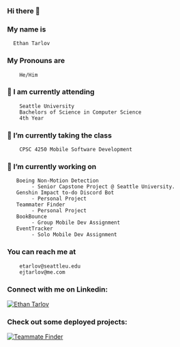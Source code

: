 ### Hi there 👋

 ### My name is 
      Ethan Tarlov
### My Pronouns are 
        He/Him
 ### 🏫 I am currently attending
        Seattle University
        Bachelors of Science in Computer Science
        4th Year 
 ### 🌱 I’m currently taking the class
        CPSC 4250 Mobile Software Development
 ### 🔭 I’m currently working on
       Boeing Non-Motion Detection
            - Senior Capstone Project @ Seattle University.
       Genshin Impact to-do Discord Bot
            - Personal Project
       Teammater Finder
            - Personal Project
       BookBounce
            - Group Mobile Dev Assignment
       EventTracker
            - Solo Mobile Dev Assignment
 ### You can reach me at
        etarlov@seattleu.edu
        ejtarlov@me.com
 ### Connect with me on Linkedin:
[![Ethan Tarlov](https://img.shields.io/badge/Linkedin-%230175C2.svg?style=for-the-badge&logo=Linkedin&logoColor=white)](https://www.linkedin.com/in/ethan-tarlov/)
 ### Check out some deployed projects:
 [![Teammate Finder](https://img.shields.io/badge/TeammateFinder-%230175C2.svg?style=for-the-badge&logo=angular&logoColor=red)](https://teammatefinder.azurewebsites.net)
